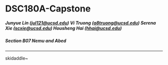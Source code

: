 # DSC180A-Capstone
##### Junyue Lin (jul121@ucsd.edu) Vi Truong (a8truong@ucsd.edu) Serena Xie (scxie@ucsd.edu) Housheng Hai (hhai@ucsd.edu)
##### **Section B07** Nemu and Abed
---

skidaddle~
